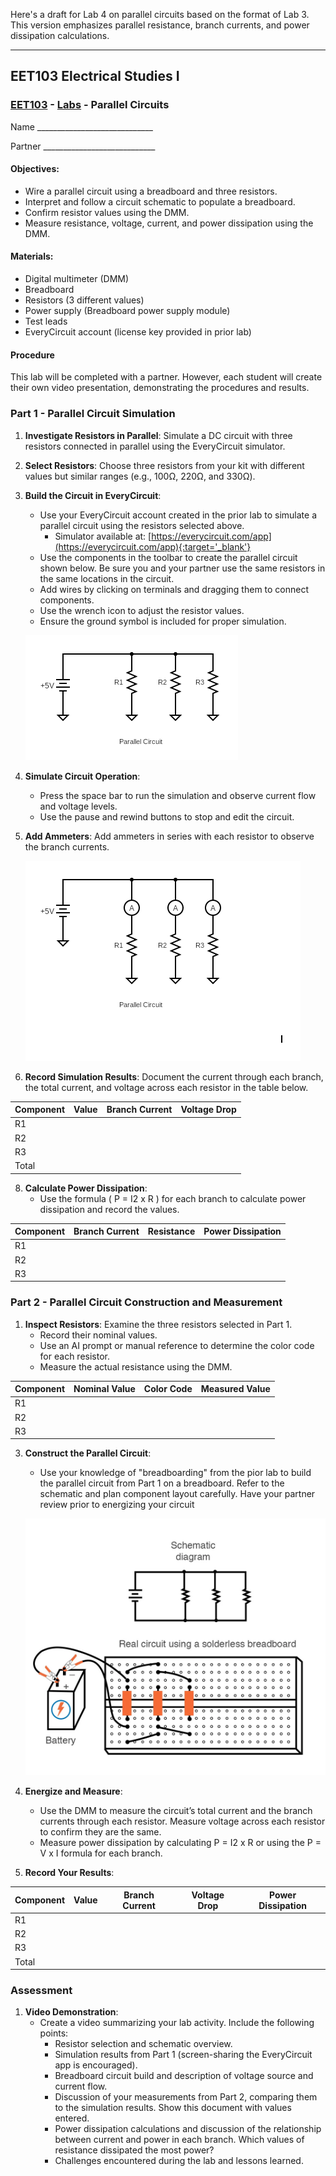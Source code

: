 Here's a draft for Lab 4 on parallel circuits based on the format of Lab 3. This version emphasizes parallel resistance, branch currents, and power dissipation calculations.

---

## EET103 Electrical Studies I

### [EET103](../../) - [Labs](../) - Parallel Circuits

Name _____________________________

Partner ____________________________

#### Objectives: 
- Wire a parallel circuit using a breadboard and three resistors.
- Interpret and follow a circuit schematic to populate a breadboard.
- Confirm resistor values using the DMM.
- Measure resistance, voltage, current, and power dissipation using the DMM.

#### Materials: 
- Digital multimeter (DMM)
- Breadboard
- Resistors (3 different values)
- Power supply (Breadboard power supply module)
- Test leads
- EveryCircuit account (license key provided in prior lab)

#### Procedure

This lab will be completed with a partner. However, each student will create their own video presentation, demonstrating the procedures and results.

### Part 1 - Parallel Circuit Simulation

1. **Investigate Resistors in Parallel**: Simulate a DC circuit with three resistors connected in parallel using the EveryCircuit simulator.
   
2. **Select Resistors**: Choose three resistors from your kit with different values but similar ranges (e.g., 100Ω, 220Ω, and 330Ω).

4. **Build the Circuit in EveryCircuit**:
   - Use your EveryCircuit account created in the prior lab to simulate a parallel circuit using the resistors selected above.
     - Simulator available at: [https://everycircuit.com/app](https://everycircuit.com/app){:target='_blank'}
   - Use the components in the toolbar to create the parallel circuit shown below. Be sure you and your partner use the same resistors in the same locations in the circuit.
   - Add wires by clicking on terminals and dragging them to connect components.
   - Use the wrench icon to adjust the resistor values.
   - Ensure the ground symbol is included for proper simulation.

    ![parallel circuit](parallel_circuits.png)

5. **Simulate Circuit Operation**:
   - Press the space bar to run the simulation and observe current flow and voltage levels.
   - Use the pause and rewind buttons to stop and edit the circuit.

6. **Add Ammeters**: Add ammeters in series with each resistor to observe the branch currents.

    ![parallel circuit with ammeters](parallel_with_ammeters.png)

7. **Record Simulation Results**: Document the current through each branch, the total current, and voltage across each resistor in the table below.

| Component | Value | Branch Current | Voltage Drop |
|-----------|-------|----------------|--------------|
| R1        |       |                |              |
| R2        |       |                |              |
| R3        |       |                |              |
| Total     |       |                |              |

8. **Calculate Power Dissipation**:
   - Use the formula ( P = I<super>2</super> x R ) for each branch to calculate power dissipation and record the values.

| Component | Branch Current | Resistance | Power Dissipation |
|-----------|----------------|------------|-------------------|
| R1        |                |            |                   |
| R2        |                |            |                   |
| R3        |                |            |                   |

### Part 2 - Parallel Circuit Construction and Measurement

1. **Inspect Resistors**: Examine the three resistors selected in Part 1.
   - Record their nominal values.
   - Use an AI prompt or manual reference to determine the color code for each resistor.
   - Measure the actual resistance using the DMM.

| Component | Nominal Value | Color Code | Measured Value |
|-----------|---------------|------------|----------------|
| R1        |               |            |                |
| R2        |               |            |                |
| R3        |               |            |                |

3. **Construct the Parallel Circuit**:
   - Use your knowledge of "breadboarding" from the pior lab to build the parallel circuit from Part 1 on a breadboard. Refer to the schematic and plan component layout carefully. Have your partner review prior to energizing your circuit

    ![breadboard with parallel resistors](breadboard_parallel.png)

5. **Energize and Measure**:
   - Use the DMM to measure the circuit’s total current and the branch currents through each resistor. Measure voltage across each resistor to confirm they are the same.
   - Measure power dissipation by calculating P = I<super>2</super> x R or using the  P = V x I formula for each branch.

6. **Record Your Results**:

| Component | Value | Branch Current | Voltage Drop | Power Dissipation |
|-----------|-------|----------------|--------------|-------------------|
| R1        |       |                |              |                   |
| R2        |       |                |              |                   |
| R3        |       |                |              |                   |
| Total     |       |                |              |                   |

### Assessment

1. **Video Demonstration**:
   - Create a video summarizing your lab activity. Include the following points:
     - Resistor selection and schematic overview.
     - Simulation results from Part 1 (screen-sharing the EveryCircuit app is encouraged).
     - Breadboard circuit build and description of voltage source and current flow.
     - Discussion of your measurements from Part 2, comparing them to the simulation results. Show this document with values entered.
     - Power dissipation calculations and discussion of the relationship between current and power in each branch. Which values of resistance dissipated the most power?
     - Challenges encountered during the lab and lessons learned.

